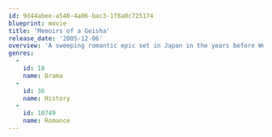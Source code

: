 ```yaml
---
id: 9d44abee-a548-4a06-bac3-1f8a0c725174
blueprint: movie
title: 'Memoirs of a Geisha'
release_date: '2005-12-06'
overview: 'A sweeping romantic epic set in Japan in the years before World War II, a penniless Japanese child is torn from her family to work as a maid in a geisha house.'
genres:
  -
    id: 18
    name: Drama
  -
    id: 36
    name: History
  -
    id: 10749
    name: Romance
---
```

